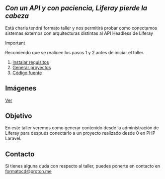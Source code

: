 ## _Con un API y con paciencia, Liferay pierde la cabeza_
Está charla tendrá formato taller y nos permitirá probar como conectamos sistemas externos con arquitecturas distintas al API Headless de Liferay

> [!IMPORTANT]
> Recomiendo que se realicen los pasos 1 y 2 antes de iniciar el taller.

1. [Instalar requisitos](./install-requirements)
2. [Generar proyectos](./generate-projects)
3. [Código fuente](https://gist.github.com/formatocd/881eb95166e52c604a5bbe95fc995e0b)

## Imágenes
[Ver](./assets/)

## Objetivo
En este taller veremos como generar contenido desde la administración de Liferay para después conectarlo a un proyecto realizado desde 0 en PHP Laravel.

## Contacto
Si tienes alguna duda con respecto al taller, puedes ponerte en contacto en [formatocd@proton.me](mailto:formatocd@proton.me)
